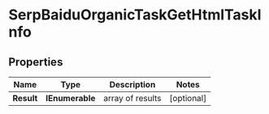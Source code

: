 # SerpBaiduOrganicTaskGetHtmlTaskInfo


## Properties

| Name | Type | Description | Notes |
|------------ | ------------- | ------------- | -------------|
**Result** | **IEnumerable<SerpBaiduOrganicTaskGetHtmlResultInfo>** | array of results |[optional]|